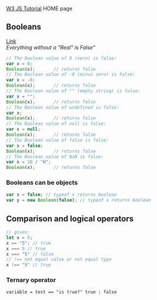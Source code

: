 [W3 JS Tutorial](https://www.w3schools.com/js/default.asp) HOME page

## Booleans
[Link](https://www.w3schools.com/Js/js_booleans.asp) <br/>
*Everything without a "Real" is False"*
```js
// The Boolean value of 0 (zero) is false:
var x = 0;
Boolean(x);       // returns false
// The Boolean value of -0 (minus zero) is false:
var x = -0;
Boolean(x);       // returns false
// The Boolean value of "" (empty string) is false:
var x = "";
Boolean(x);       // returns false
// The Boolean value of undefined is false:
var x;
Boolean(x);       // returns false
// The Boolean value of null is false:
var x = null;
Boolean(x);       // returns false
// The Boolean value of false is false:
var x = false;
Boolean(x);       // returns false
// The Boolean value of NaN is false:
var x = 10 / "H";
Boolean(x);       // returns false
```
### Booleans can be objects
```js
var x = false; // typeof x returns boolean
var y = new Boolean(false); // typeof x returns boolean
```

## Comparison and logical operators

```js
// given:
let x = 5;
x == "5"; // true
x === 5 // true
x === "5" // false
// !== not equal value or not equal type
x !== "5" // true

```

### Ternary operator
`variable = test == "is true?" true : false`
